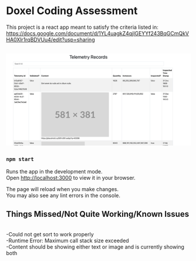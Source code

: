 # Doxel Coding Assessment

This project is a react app meant to satisfy the criteria listed in:
https://docs.google.com/document/d/1YL4uagkZ4qjIGEYYf243BqGCmQkVHA0Xlr1rqBDVUu4/edit?usp=sharing

##

![Screenshot of project in submitted state](image.png)

### `npm start`

Runs the app in the development mode.\
Open [http://localhost:3000](http://localhost:3000) to view it in your browser.

The page will reload when you make changes.\
You may also see any lint errors in the console.

## Things Missed/Not Quite Working/Known Issues

<br />-Could not get sort to work properly
<br />-Runtime Error: Maximum call stack size exceeded
<br />-Content should be showing either text or image and is currently showing both
